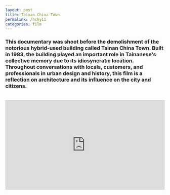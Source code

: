 ```yaml
---
layout: post
title: Tainan China Town
permalink: /hchy11
categories: film
---
```


### This documentary was shoot before the demolishment of the notorious hybrid-used building called Tainan China Town. Built in 1983, the building played an important role in Tainanese's collective memory due to its idiosyncratic location. Throughout conversations with locals, customers, and professionals in urban design and history, this film is a reflection on architecture and its influence on the city and citizens.
<br>
<div style="padding:56.25% 0 0 0;position:relative;"><iframe src="https://player.vimeo.com/video/117096010?h=29608df005" style="position:absolute;top:0;left:0;width:100%;height:100%;" frameborder="0" allow="autoplay; fullscreen; picture-in-picture" allowfullscreen></iframe></div><script src="https://player.vimeo.com/api/player.js"></script>
<br>

